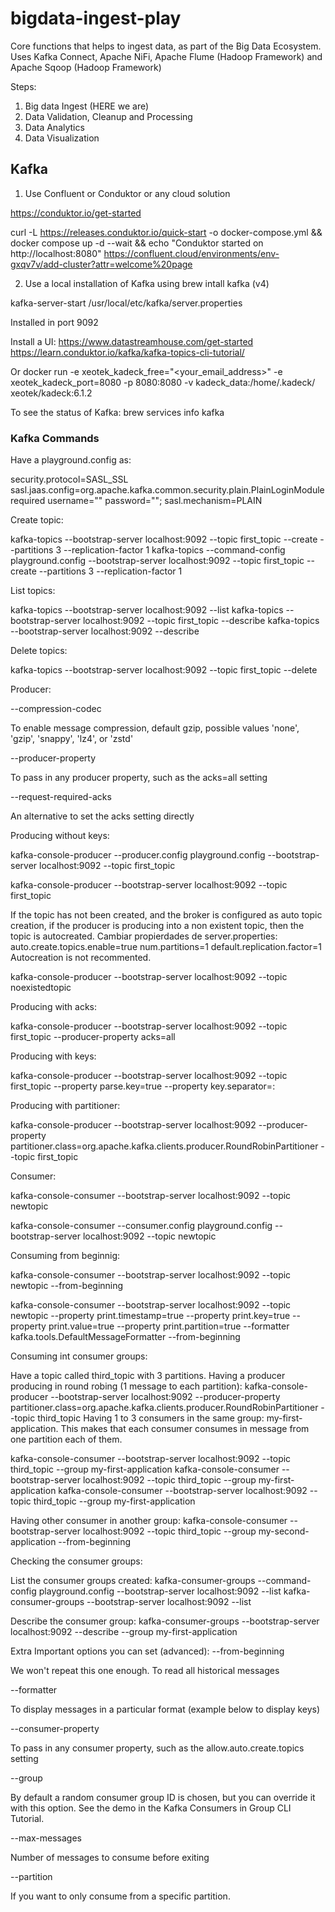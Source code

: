 # bigdata-ingest-play
Core functions that helps to ingest data, as part of the Big Data Ecosystem. Uses Kafka Connect, Apache NiFi, Apache Flume (Hadoop Framework) and Apache Sqoop (Hadoop Framework)

Steps:
1. Big data Ingest (HERE we are)
2. Data Validation, Cleanup and Processing
3. Data Analytics
4. Data Visualization


## Kafka

1. Use Confluent or Conduktor or any cloud solution

https://conduktor.io/get-started

curl -L https://releases.conduktor.io/quick-start -o docker-compose.yml && docker compose up -d --wait && echo "Conduktor started on http://localhost:8080"
https://confluent.cloud/environments/env-gxqv7v/add-cluster?attr=welcome%20page

2. Use a local installation of Kafka using brew intall kafka (v4)

kafka-server-start /usr/local/etc/kafka/server.properties

Installed in port 9092

Install a UI: https://www.datastreamhouse.com/get-started
https://learn.conduktor.io/kafka/kafka-topics-cli-tutorial/

Or docker run -e xeotek_kadeck_free="<your_email_address>" -e xeotek_kadeck_port=8080 -p 8080:8080 -v kadeck_data:/home/.kadeck/ xeotek/kadeck:6.1.2

To see the status of Kafka:
brew services info kafka

### Kafka Commands

Have a playground.config as:

security.protocol=SASL_SSL
sasl.jaas.config=org.apache.kafka.common.security.plain.PlainLoginModule required username="" password="";
sasl.mechanism=PLAIN

Create topic: 

kafka-topics --bootstrap-server localhost:9092 --topic first_topic --create --partitions 3 --replication-factor 1
kafka-topics --command-config playground.config --bootstrap-server localhost:9092 --topic first_topic --create --partitions 3 --replication-factor 1

List topics:

kafka-topics --bootstrap-server localhost:9092 --list
kafka-topics --bootstrap-server localhost:9092 --topic first_topic --describe
kafka-topics --bootstrap-server localhost:9092 --describe

Delete topics:

kafka-topics --bootstrap-server localhost:9092 --topic first_topic --delete

Producer:

--compression-codec

To enable message compression, default gzip, possible values 'none', 'gzip', 'snappy', 'lz4', or 'zstd'

--producer-property

To pass in any producer property, such as the acks=all setting

--request-required-acks

An alternative to set the acks setting directly

Producing without keys:

kafka-console-producer --producer.config playground.config --bootstrap-server localhost:9092 --topic first_topic

kafka-console-producer --bootstrap-server localhost:9092 --topic first_topic

If the topic has not been created, and the broker is configured as auto topic creation, if the producer is producing into a non existent topic, then the topic is autocreated.
Cambiar propierdades de server.properties:
auto.create.topics.enable=true
num.partitions=1
default.replication.factor=1
Autocreation is not recommented.

kafka-console-producer --bootstrap-server localhost:9092 --topic noexistedtopic

Producing with acks:

kafka-console-producer --bootstrap-server localhost:9092 --topic first_topic --producer-property acks=all

Producing with keys:

kafka-console-producer --bootstrap-server localhost:9092 --topic first_topic --property parse.key=true --property key.separator=:

Producing with partitioner:

kafka-console-producer --bootstrap-server localhost:9092 --producer-property partitioner.class=org.apache.kafka.clients.producer.RoundRobinPartitioner --topic first_topic

Consumer:

kafka-console-consumer --bootstrap-server localhost:9092 --topic newtopic 

kafka-console-consumer --consumer.config playground.config --bootstrap-server localhost:9092 --topic newtopic 

Consuming from beginnig:

kafka-console-consumer --bootstrap-server localhost:9092 --topic newtopic --from-beginning

kafka-console-consumer --bootstrap-server localhost:9092 --topic newtopic --property print.timestamp=true --property print.key=true --property print.value=true --property print.partition=true --formatter kafka.tools.DefaultMessageFormatter --from-beginning

Consuming int consumer groups:

Have a topic called third_topic with 3 partitions.
Having a producer producing in round robing (1 message to each partition): kafka-console-producer --bootstrap-server localhost:9092 --producer-property partitioner.class=org.apache.kafka.clients.producer.RoundRobinPartitioner --topic third_topic 
Having 1 to 3 consumers in the same group: my-first-application. This makes that each consumer consumes in message from one partition each of them.

kafka-console-consumer --bootstrap-server localhost:9092 --topic third_topic --group my-first-application
kafka-console-consumer --bootstrap-server localhost:9092 --topic third_topic --group my-first-application
kafka-console-consumer --bootstrap-server localhost:9092 --topic third_topic --group my-first-application

Having other consumer in another group: kafka-console-consumer --bootstrap-server localhost:9092 --topic third_topic --group my-second-application --from-beginning

Checking the consumer groups:

List the consumer groups created:
kafka-consumer-groups --command-config playground.config --bootstrap-server localhost:9092 --list
kafka-consumer-groups --bootstrap-server localhost:9092 --list

Describe the consumer group:
kafka-consumer-groups --bootstrap-server localhost:9092 --describe --group my-first-application



Extra Important options you can set (advanced):
--from-beginning

We won't repeat this one enough. To read all historical messages

--formatter

To display messages in a particular format (example below to display keys)

--consumer-property

To pass in any consumer property, such as the allow.auto.create.topics setting

--group

By default a random consumer group ID is chosen, but you can override it with this option. See the demo in the Kafka Consumers in Group CLI Tutorial.

--max-messages

Number of messages to consume before exiting

--partition

If you want to only consume from a specific partition.
